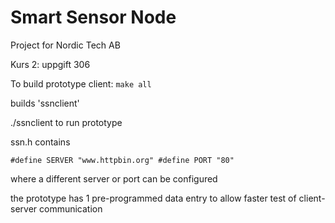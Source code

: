 # Smart Sensor Node
Project for Nordic Tech AB

Kurs 2: uppgift 306

To build prototype client:
`make all`

builds 'ssnclient' 

./ssnclient to run prototype


ssn.h contains 

``#define SERVER "www.httpbin.org"
#define PORT "80"``

where a different server or port can be configured

the prototype has 1 pre-programmed data entry to allow faster test of client-server communication
